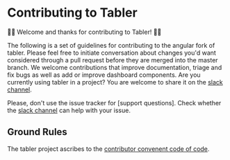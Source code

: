 # Contributing to Tabler

:tada::tada: Welcome and thanks for contributing to Tabler! :tada::tada:

The following is a set of guidelines for contributing to the angular fork of tabler. Please feel free to initiate conversation about changes you'd want considered through a pull request before they are merged into the master branch. We welcome contributions that improve documentation, triage and fix bugs as well as add or improve dashboard components. Are you currently using tabler in a project? You are welcome to share it on the [slack channel](https://goo.gl/zJP2dT).

Please, don't use the issue tracker for [support questions]. Check whether the [slack channel](https://goo.gl/zJP2dT) can help with your issue. 

## Ground Rules
The tabler project ascribes to the [contributor convenent code of code](https://github.com/tabler/tabler/blob/dev/CODE_OF_CONDUCT.md).

